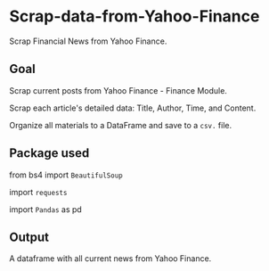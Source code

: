 # Scrap-data-from-Yahoo-Finance
Scrap Financial News from Yahoo Finance.

## Goal
Scrap current posts from Yahoo Finance - Finance Module.

Scrap each article's detailed data: Title, Author, Time, and Content.

Organize all materials to a DataFrame and save to a `csv.` file.

## Package used
from bs4 import `BeautifulSoup`

import `requests`

import `Pandas` as pd

## Output
A dataframe with all current news from Yahoo Finance.
